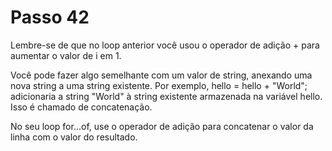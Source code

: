 # Passo 42

Lembre-se de que no loop anterior você usou o operador de adição + para aumentar o valor de i em 1.

Você pode fazer algo semelhante com um valor de string, anexando uma nova string a uma string existente. Por exemplo, hello = hello + "World"; adicionaria a string "World" à string existente armazenada na variável hello. Isso é chamado de concatenação.

No seu loop for...of, use o operador de adição para concatenar o valor da linha com o valor do resultado.
